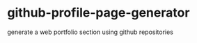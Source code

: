 github-profile-page-generator
=============================

generate a web portfolio section using github repositories